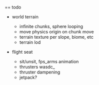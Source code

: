 == todo

- world terrain
  - infinite chunks, sphere looping 
  - move physics origin on chunk move
  - terrain texture per slope, biome, etc
  - terrain lod

- flight seat
  - sit/unsit, fps_arms animation
  - thrusters wasdc_
  - thruster dampening
  - jetpack?
